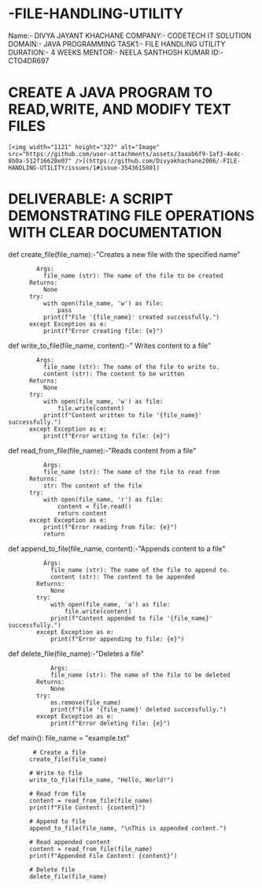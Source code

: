 # -FILE-HANDLING-UTILITY

Name:- DIVYA JAYANT KHACHANE
COMPANY:- CODETECH IT SOLUTION
DOMAIN:- JAVA PROGRAMMING
TASK1:- FILE HANDLING UTILITY
DURATION:- 4 WEEKS
MENTOR:- NEELA SANTHOSH KUMAR
ID:-CTO4DR697

# CREATE A JAVA PROGRAM TO READ,WRITE, AND MODIFY TEXT FILES

    [<img width="1121" height="327" alt="Image" src="https://github.com/user-attachments/assets/3aaab6f9-1af3-4e4c-8b0a-512f16628e07" />](https://github.com/Divyakhachane2006/-FILE-HANDLING-UTILITY/issues/1#issue-3543615801)

# DELIVERABLE: A SCRIPT DEMONSTRATING FILE OPERATIONS WITH CLEAR DOCUMENTATION
  def create_file(file_name):-"Creates a new file with the specified name"
        
            Args:
              file_name (str): The name of the file to be created
          Returns:
              None
          try:
              with open(file_name, 'w') as file:
                  pass
              print(f"File '{file_name}' created successfully.")
          except Exception as e:
              print(f"Error creating file: {e}")
          
  def write_to_file(file_name, content):-" Writes content to a file"

  
            Args:
              file_name (str): The name of the file to write to.
              content (str): The content to be written
          Returns:
              None
          try:
              with open(file_name, 'w') as file:
                  file.write(content)
              print(f"Content written to file '{file_name}' successfully.")
          except Exception as e:
              print(f"Error writing to file: {e}")

   def read_from_file(file_name):-"Reads content from a file"

   
              Args:
              file_name (str): The name of the file to read from  
          Returns:
              str: The content of the file 
          try:
              with open(file_name, 'r') as file:
                  content = file.read()
                  return content
          except Exception as e:
              print(f"Error reading from file: {e}")
              return 

  def append_to_file(file_name, content):-"Appends content to a file"

  
              Args:
                file_name (str): The name of the file to append to.
                content (str): The content to be appended
            Returns:
                None
            try:
                with open(file_name, 'a') as file:
                    file.write(content)
                print(f"Content appended to file '{file_name}' successfully.")
            except Exception as e:
                print(f"Error appending to file: {e}")

  def delete_file(file_name):-"Deletes a file"

  
                Args:
                file_name (str): The name of the file to be deleted
            Returns:
                None
            try:
                os.remove(file_name)
                print(f"File '{file_name}' deleted successfully.")
            except Exception as e:
                print(f"Error deleting file: {e}")

   def main(): file_name = "example.txt"
   
          
           # Create a file
          create_file(file_name)
          
          # Write to file
          write_to_file(file_name, "Hello, World!")
          
          # Read from file
          content = read_from_file(file_name)
          print(f"File Content: {content}")
          
          # Append to file
          append_to_file(file_name, "\nThis is appended content.")
          
          # Read appended content
          content = read_from_file(file_name)
          print(f"Appended File Content: {content}")
          
          # Delete file
          delete_file(file_name)
                    
